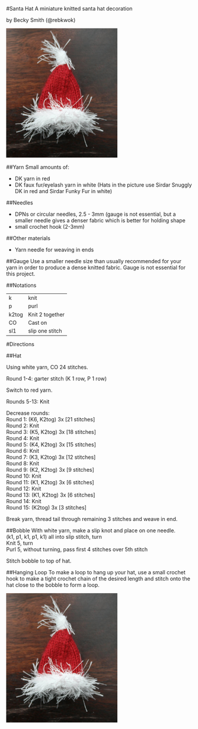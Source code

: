 #Santa Hat
A miniature knitted santa hat decoration

by Becky Smith (@rebkwok)

<img src="https://raw.githubusercontent.com/opensourcecraft/knitting-patterns/master/decorations/santa_hat/images/santa_hat.jpg" width="300">

##Yarn
Small amounts of:  
* DK yarn in red
* DK faux fur/eyelash yarn in white 
(Hats in the picture use Sirdar Snuggly DK in red and Sirdar Funky Fur in white)

##Needles
* DPNs or circular needles, 2.5 - 3mm (gauge is not essential, but a smaller needle gives a denser fabric which is better for holding shape 
* small crochet hook (2-3mm)

##Other materials
* Yarn needle for weaving in ends

##Gauge
Use a smaller needle size than usually recommended for your yarn in order to produce a dense knitted fabric. Gauge is not essential for this project.


##Notations
<table>
<tr>
<td>k</td><td>knit</td>
</tr>
<tr>
<td>p</td><td>purl</td>
</tr>
<tr>
<td>k2tog</td><td>Knit 2 together</td>
</tr>
<tr>
<td>CO</td><td>Cast on</td>
</tr>
<td>sl1</td> <td>slip one stitch</td>
</tr>
</table>


#Directions

##Hat

Using white yarn, CO 24 stitches.

Round 1-4: garter stitch (K 1 row, P 1 row)

Switch to red yarn.

Rounds 5-13: Knit 

Decrease rounds:  
Round 1: (K6, K2tog) 3x [21 stitches]  
Round 2: Knit  
Round 3: (K5, K2tog) 3x [18 stitches]  
Round 4: Knit  
Round 5: (K4, K2tog) 3x [15 stitches]  
Round 6: Knit  
Round 7: (K3, K2tog) 3x [12 stitches]  
Round 8: Knit  
Round 9: (K2, K2tog) 3x [9 stitches]  
Round 10: Knit  
Round 11: (K1, K2tog) 3x [6 stitches]  
Round 12: Knit  
Round 13: (K1, K2tog) 3x [6 stitches]  
Round 14: Knit  
Round 15: (K2tog) 3x [3 stitches]  

Break yarn, thread tail through remaining 3 stitches and weave in end.

##Bobble
With white yarn, make a slip knot and place on one needle.    
(k1, p1, k1, p1, k1) all into slip stitch, turn   
Knit 5, turn   
Purl 5, without turning, pass first 4 stitches over 5th stitch  
	
Stitch bobble to top of hat.

##Hanging Loop
To make a loop to hang up your hat, use a small crochet hook to make a tight crochet chain of the desired length and stitch onto the hat close to the bobble to form a loop.

<img src="https://raw.githubusercontent.com/opensourcecraft/knitting-patterns/master/decorations/santa_hat/images/santa_hat.jpg" width="300">